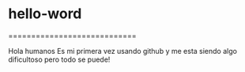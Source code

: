 # hello-word
============================

Hola humanos
Es mi primera vez usando github y me esta siendo algo dificultoso pero todo se puede!
